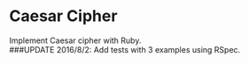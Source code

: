 # Caesar Cipher
Implement Caesar cipher with Ruby. <br>
###UPDATE 2016/8/2:
Add tests with 3 examples using RSpec.
